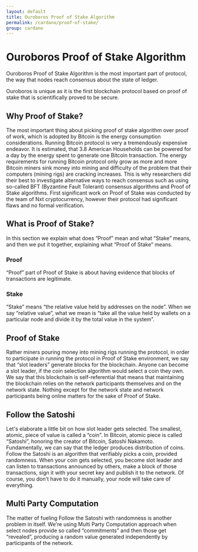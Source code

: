 ```yaml
---
layout: default
title: Ouroboros Proof of Stake Algorithm
permalink: /cardano/proof-of-stake/
group: cardano
---
```

# Ouroboros Proof of Stake Algorithm

Ouroboros Proof of Stake Algorithm is the most important part of
protocol, the way that nodes reach consensus about the state of ledger.

Ouroboros is unique as it is the first blockchain protocol based on
proof of stake that is scientifically proved to be secure.

## Why Proof of Stake?

The most important thing about picking proof of stake algorithm over
proof of work, which is adopted by Bitcoin is the energy consumption
considerations. Running Bitcoin protocol is very a tremendously
expensive endeavor. It is estimated, that 3.8 American Households can be
powered for a day by the energy spent to generate one Bitcoin
transaction. The energy requirements for running Bitcoin protocol only
grow as more and more Bitcoin miners sink money into mining and
difficulty of the problem that their computers (mining rigs) are
cracking increases. This is why researchers did their best to
investigate alternative ways to reach consensus such as using so-called
BFT (Byzantine Fault Tolerant) consensus algorithms and Proof of Stake
algorithms. First significant work on Proof of Stake was conducted by
the team of Nxt cryptocurrency, however their protocol had significant
flaws and no formal verification.

## What is Proof of Stake?

In this section we explain what does “Proof” mean and what “Stake”
means, and then we put it together, explaining what “Proof of Stake”
means.

### Proof

“Proof” part of Proof of Stake is about having evidence that blocks of
transactions are legitimate.

### Stake

“Stake” means “the relative value held by addresses on the node”. When
we say “relative value”, what we mean is “take all the value held by
wallets on a particular node and divide it by the total value in the
system”.

## Proof of Stake

Rather miners pouring money into mining rigs running the protocol, in
order to participate in running the protocol in Proof of Stake
environment, we say that “slot leaders” generate blocks for the
blockchain. Anyone can become a slot leader, if the coin selection
algorithm would select a coin they own. We say that this blockchain is
self-referential that means that maintaining the blockchain relies on
the network participants themselves and on the network state. Nothing
except for the network state and network participants being online
matters for the sake of Proof of Stake.

## Follow the Satoshi

Let's elaborate a little bit on how slot leader gets selected. The
smallest, atomic, piece of value is called a “coin”. In Bitcoin, atomic
piece is called “Satoshi”, honoring the creator of Bitcoin, Satoshi
Nakamoto. Fundamentally, we can say that the ledger produces
distribution of coins. Follow the Satoshi is an algorithm that
verifiably picks a coin, provided randomness. When your coin gets
selected, you become slot leader and can listen to transactions
announced by others, make a block of those transactions, sign it with
your secret key and publish it to the network. Of course, you don't have
to do it manually, your node will take care of everything.

## Multi Party Computation

The matter of fueling Follow the Satoshi with randomness is another
problem in itself. We're using Multi Party Computation approach when
select nodes provide so called “commitments” and then those get
“revealed”, producing a random value generated independently by
participants of the network.

